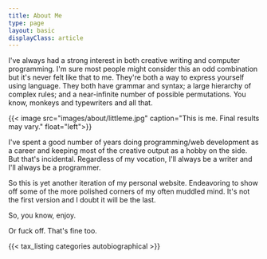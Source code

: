 ```yaml
---
title: About Me
type: page
layout: basic
displayClass: article
---
```


I've always had a strong interest in both creative writing and computer programming. I'm sure most people might consider this an odd combination but it's never felt like that to me. They're both a way to express yourself using language. They both have grammar and syntax; a large hierarchy of complex rules; and a near-infinite number of possible permutations. You know, monkeys and typewriters and all that.

{{< image src="images/about/littleme.jpg" caption="This is me. Final results may vary." float="left">}}

I've spent a good number of years doing programming/web development as a career and keeping most of the creative output as a hobby on the side. But that's incidental. Regardless of my vocation, I'll always be a writer and I'll always be a programmer.

So this is yet another iteration of my personal website. Endeavoring to show off some of the more polished corners of my often muddled mind. It's not the first version and I doubt it will be the last.

So, you know, enjoy.

Or fuck off. That's fine too.

{{< tax_listing categories autobiographical >}}
